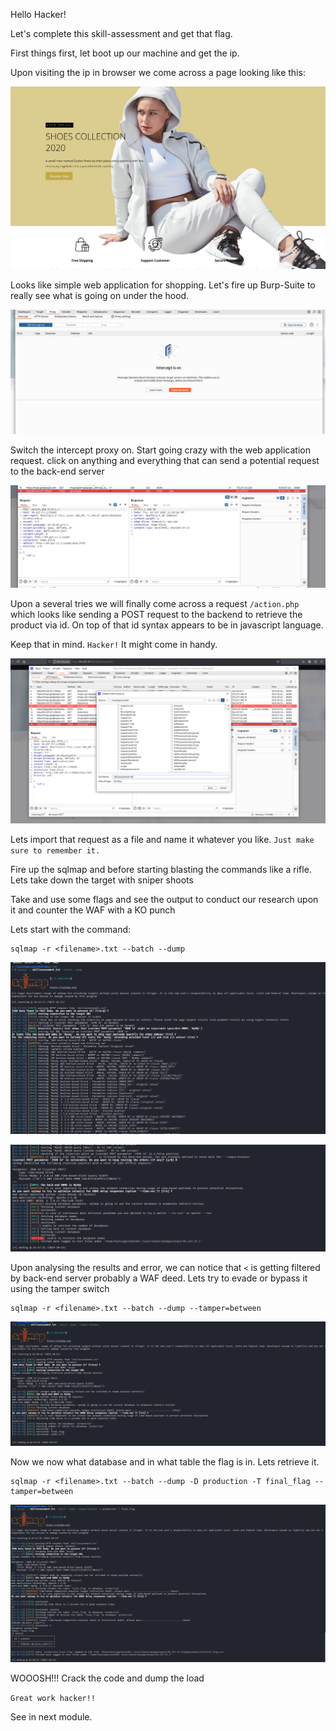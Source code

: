 Hello Hacker! 

Let's complete this skill-assessment and get that flag.

First things first, let boot up our machine and get the ip.

Upon visiting the ip in browser we come across a page looking like this:

![alt text](/SQLMAP_essentials/assets/1.png)

Looks like simple web application for shopping. Let's fire up Burp-Suite to really see what is going on under the hood.

![alt text](/SQLMAP_essentials/assets/2.png)

Switch the intercept proxy on. Start going crazy with the web application request. click on anything and everything that can send a potential request to the back-end server

![alt text](/SQLMAP_essentials/assets/3.png)

Upon a several tries we will finally come across a request `/action.php` which looks like sending a POST request to the backend to retrieve the product via id. On top of that id syntax appears to be in javascript language. 

Keep that in mind. `Hacker!` It might come in handy.

![alt text](/SQLMAP_essentials/assets/4.png)

Lets import that request as a file and name it whatever you like. `Just make sure to remember it.`

Fire up the sqlmap and before starting blasting the commands like a rifle. Lets take down the target with sniper shoots

Take and use some flags and see the output to conduct our research upon it and counter the WAF with a KO punch

Lets start with the command:

```
sqlmap -r <filename>.txt --batch --dump
```

![alt text](/SQLMAP_essentials/assets/5.png)

![alt text](/SQLMAP_essentials/assets/6.png)

Upon analysing the results and error, we can notice that `<` is getting filtered by back-end server probably a WAF deed. Lets try to evade or bypass it using the tamper switch

```
sqlmap -r <filename>.txt --batch --dump --tamper=between
```

![alt text](/SQLMAP_essentials/assets/7.png)

Now we now what database and in what table the flag is in. Lets retrieve it.

```
sqlmap -r <filename>.txt --batch --dump -D production -T final_flag --tamper=between
```

![alt text](/SQLMAP_essentials/assets/8.png)

WOOOSH!!! Crack the code and dump the load 

`Great work hacker!!`

See in next module.


